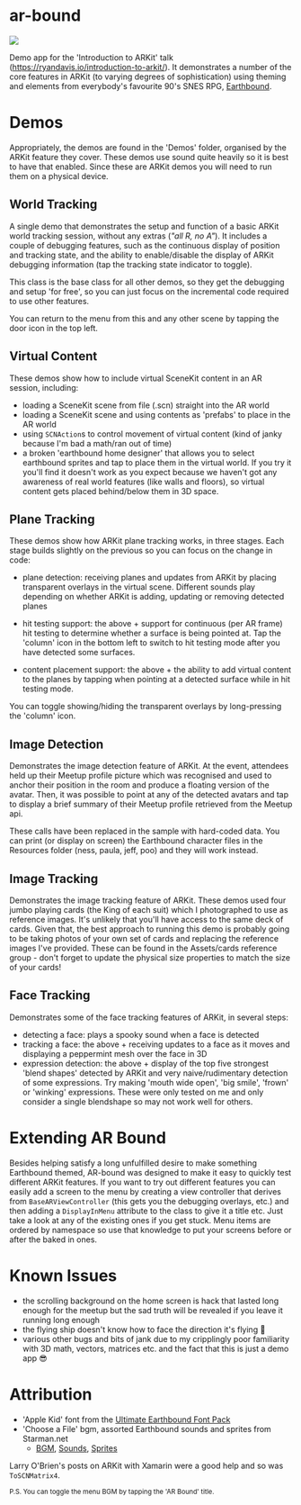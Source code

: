 # ar-bound

![](https://ryandavis.io/content/images/2018/11/arbound-low.gif)

Demo app for the 'Introduction to ARKit' talk (https://ryandavis.io/introduction-to-arkit/). It demonstrates a number of the core features in ARKit (to varying degrees of sophistication) using theming and elements from everybody's favourite 90's SNES RPG, [Earthbound](https://en.wikipedia.org/wiki/EarthBound). 

# Demos

Appropriately, the demos are found in the 'Demos' folder, organised by the ARKit feature they cover. These demos use sound quite heavily so it is best to have that enabled. Since these are ARKit demos you will need to run them on a physical device. 

## World Tracking

A single demo that demonstrates the setup and function of a basic ARKit world tracking session, without any extras (_"all R, no A"_). It includes a couple of debugging features, such as the continuous display of position and tracking state, and the ability to enable/disable the display of ARKit debugging information (tap the tracking state indicator to toggle). 

This class is the base class for all other demos, so they get the debugging and setup 'for free', so you can just focus on the incremental code required to use other features. 

You can return to the menu from this and any other scene by tapping the door icon in the top left. 

## Virtual Content

These demos show how to include virtual SceneKit content in an AR session, including:

- loading a SceneKit scene from file (.scn) straight into the AR world
- loading a SceneKit scene and using contents as 'prefabs' to place in the AR world
- using `SCNAction`s to control movement of virtual content (kind of janky because I'm bad a math/ran out of time)
- a broken 'earthbound home designer' that allows you to select earthbound sprites and tap to place them in the virtual world. If you try it you'll find it doesn't work as you expect because we haven't got any awareness of real world features (like walls and floors), so virtual content gets placed behind/below them in 3D space.

## Plane Tracking

These demos show how ARKit plane tracking works, in three stages. Each stage builds slightly on the previous so you can focus on the change in code:

- plane detection: receiving planes and updates from ARKit by placing transparent overlays in the virtual scene. Different sounds play depending on whether ARKit is adding, updating or removing detected planes

- hit testing support: the above + support for continuous (per AR frame) hit testing to determine whether a surface is being pointed at. Tap the 'column' icon in the bottom left to switch to hit testing mode after you have detected some surfaces. 

- content placement support: the above + the ability to add virtual content to the planes by tapping when pointing at a detected surface while in hit testing mode. 

You can toggle showing/hiding the transparent overlays by long-pressing the 'column' icon.

## Image Detection

Demonstrates the image detection feature of ARKit. At the event, attendees held up their Meetup profile picture which was recognised and used to anchor their position in the room and produce a floating version of the avatar. Then, it was possible to point at any of the detected avatars and tap to display a brief summary of their Meetup profile retrieved from the Meetup api. 

These calls have been replaced in the sample with hard-coded data. You can print (or display on screen) the Earthbound character files in the Resources folder (ness, paula, jeff, poo) and they will work instead.

## Image Tracking

Demonstrates the image tracking feature of ARKit. These demos used four jumbo playing cards (the King of each suit) which I photographed to use as reference images. It's unlikely that you'll have access to the same deck of cards. Given that, the best approach to running this demo is probably going to be taking photos of your own set of cards and replacing the reference images I've provided. These can be found in the Assets/cards reference group - don't forget to update the physical size properties to match the size of your cards! 

## Face Tracking

Demonstrates some of the face tracking features of ARKit, in several steps:

- detecting a face: plays a spooky sound when a face is detected
- tracking a face: the above + receiving updates to a face as it moves and displaying a peppermint mesh over the face in 3D
- expression detection: the above + display of the top five strongest 'blend shapes' detected by ARKit and very naive/rudimentary detection of some expressions. Try making 'mouth wide open', 'big smile', 'frown' or 'winking' expressions. These were only tested on me and only consider a single blendshape so may not work well for others.

# Extending AR Bound

Besides helping satisfy a long unfulfilled desire to make something Earthbound themed, AR-bound was designed to make it easy to quickly test different ARKit features. If you want to try out different features you can easily add a screen to the menu by creating a view controller that derives from `BaseARViewController` (this gets you the debugging overlays, etc.) and then adding a `DisplayInMenu` attribute to the class to give it a title etc. Just take a look at any of the existing ones if you get stuck. Menu items are ordered by namespace so use that knowledge to put your screens before or after the baked in ones. 

# Known Issues

* the scrolling background on the home screen is hack that lasted long enough for the meetup but the sad truth will be revealed if you leave it running long enough
* the flying ship doesn't know how to face the direction it's flying 🧐
* various other bugs and bits of jank due to my cripplingly poor familiarity with 3D math, vectors, matrices etc. and the fact that this is just a demo app 😎

# Attribution

* 'Apple Kid' font from the [Ultimate Earthbound Font Pack](https://earthboundcentral.com/2009/11/ultimate-earthbound-font-pack/)
* 'Choose a File' bgm, assorted Earthbound sounds and sprites from Starman.net
    * [BGM](http://starmen.net/mother2/music/), [Sounds](http://starmen.net/mother2/soundfx/), [Sprites](http://starmen.net/mother2/images/game/)

Larry O'Brien's posts on ARKit with Xamarin were a good help and so was `ToSCNMatrix4`.

<small>P.S. You can toggle the menu BGM by tapping the 'AR Bound' title.</small>
